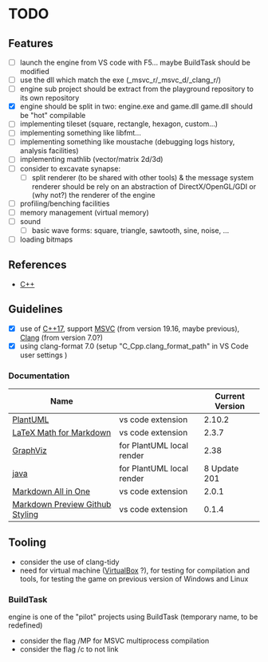 # TODO

## Features

- [ ] launch the engine from VS code with F5... maybe BuildTask should be modified
- [ ] use the dll which match the exe (_msvc_r/_msvc_d/_clang_r/)
- [ ] engine sub project should be extract from the playground repository to its own repository
- [x] engine should be split in two: engine.exe and game.dll
  game.dll should be "hot" compilable
- [ ] implementing tileset (square, rectangle, hexagon, custom...)
- [ ] implementing something like libfmt...
- [ ] implementing something like moustache (debugging logs history, analysis facilities)
- [ ] implementing mathlib (vector/matrix 2d/3d)
- [ ] consider to excavate synapse:
  - [ ] split renderer (to be shared with other tools) & the message system
    renderer should be rely on an abstraction of DirectX/OpenGL/GDI or (why not?) the renderer of the engine
- [ ] profiling/benching facilities
- [ ] memory management (virtual memory)
- [ ] sound
  - [ ] basic wave forms: square, triangle, sawtooth, sine, noise, ...
- [ ] loading bitmaps

## References

- [C++](https://cppreference.com)

## Guidelines

- [x] use of [C++17](https://isocpp.org/), support [MSVC](http://visualstudio.com) (from version 19.16, maybe previous), [Clang](http://llvm.org/) (from version 7.0?)
- [x] using clang-format 7.0 (setup "C_Cpp.clang_format_path" in VS Code user settings )

### Documentation

| Name                                                                                                                          |                           | Current Version |
| ----------------------------------------------------------------------------------------------------------------------------- | ------------------------- | --------------- |
| [PlantUML](https://marketplace.visualstudio.com/items?itemName=jebbs.plantuml)                                                | vs code extension         | 2.10.2          |
| [LaTeX Math for Markdown](https://marketplace.visualstudio.com/items?itemName=goessner.mdmath)                                | vs code extension         | 2.3.7           |
| [GraphViz](http://www.graphviz.org/download/)                                                                                 | for PlantUML local render | 2.38            |
| [java](https://www.java.com/en/download/)                                                                                     | for PlantUML local render | 8 Update 201    |
| [Markdown All in One](https://marketplace.visualstudio.com/items?itemName=yzhang.markdown-all-in-one)                         | vs code extension         | 2.0.1           |
| [Markdown Preview Github Styling](https://marketplace.visualstudio.com/items?itemName=bierner.markdown-preview-github-styles) | vs code extension         | 0.1.4           |

## Tooling

- consider the use of clang-tidy
- need for virtual machine ([VirtualBox](https://www.virtualbox.org/) ?), for testing for compilation and tools, for testing the game on previous version of Windows and Linux

### BuildTask

engine is one of the "pilot" projects using BuildTask (temporary name, to be redefined)

- consider the flag /MP for MSVC multiprocess compilation
- consider the flag /c to not link